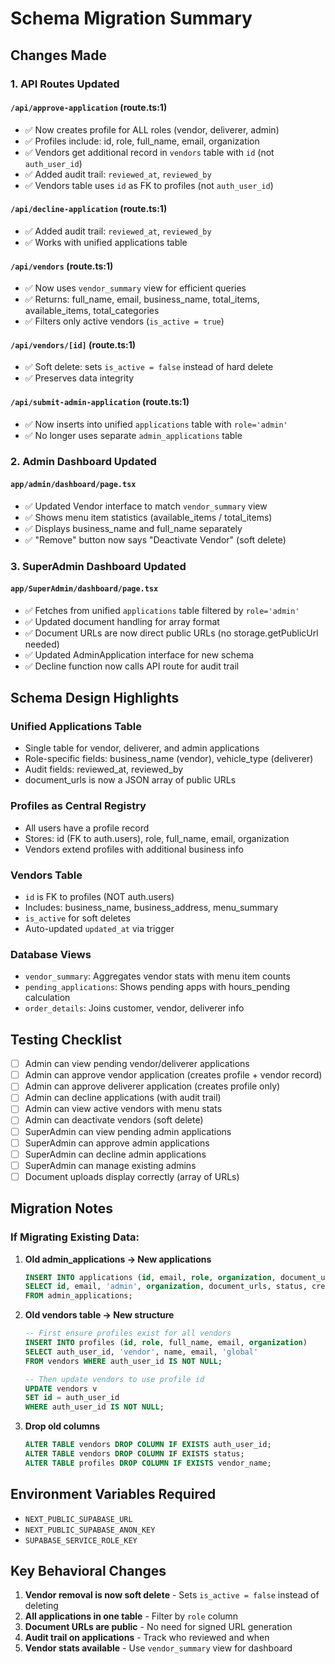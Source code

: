 # Schema Migration Summary

## Changes Made

### 1. API Routes Updated

#### `/api/approve-application` (route.ts:1)
- ✅ Now creates profile for ALL roles (vendor, deliverer, admin)
- ✅ Profiles include: id, role, full_name, email, organization
- ✅ Vendors get additional record in `vendors` table with `id` (not `auth_user_id`)
- ✅ Added audit trail: `reviewed_at`, `reviewed_by`
- ✅ Vendors table uses `id` as FK to profiles (not `auth_user_id`)

#### `/api/decline-application` (route.ts:1)
- ✅ Added audit trail: `reviewed_at`, `reviewed_by`
- ✅ Works with unified applications table

#### `/api/vendors` (route.ts:1)
- ✅ Now uses `vendor_summary` view for efficient queries
- ✅ Returns: full_name, email, business_name, total_items, available_items, total_categories
- ✅ Filters only active vendors (`is_active = true`)

#### `/api/vendors/[id]` (route.ts:1)
- ✅ Soft delete: sets `is_active = false` instead of hard delete
- ✅ Preserves data integrity

#### `/api/submit-admin-application` (route.ts:1)
- ✅ Now inserts into unified `applications` table with `role='admin'`
- ✅ No longer uses separate `admin_applications` table

### 2. Admin Dashboard Updated

#### `app/admin/dashboard/page.tsx`
- ✅ Updated Vendor interface to match `vendor_summary` view
- ✅ Shows menu item statistics (available_items / total_items)
- ✅ Displays business_name and full_name separately
- ✅ "Remove" button now says "Deactivate Vendor" (soft delete)

### 3. SuperAdmin Dashboard Updated

#### `app/SuperAdmin/dashboard/page.tsx`
- ✅ Fetches from unified `applications` table filtered by `role='admin'`
- ✅ Updated document handling for array format
- ✅ Document URLs are now direct public URLs (no storage.getPublicUrl needed)
- ✅ Updated AdminApplication interface for new schema
- ✅ Decline function now calls API route for audit trail

## Schema Design Highlights

### Unified Applications Table
- Single table for vendor, deliverer, and admin applications
- Role-specific fields: business_name (vendor), vehicle_type (deliverer)
- Audit fields: reviewed_at, reviewed_by
- document_urls is now a JSON array of public URLs

### Profiles as Central Registry
- All users have a profile record
- Stores: id (FK to auth.users), role, full_name, email, organization
- Vendors extend profiles with additional business info

### Vendors Table
- `id` is FK to profiles (NOT auth.users)
- Includes: business_name, business_address, menu_summary
- `is_active` for soft deletes
- Auto-updated `updated_at` via trigger

### Database Views
- `vendor_summary`: Aggregates vendor stats with menu item counts
- `pending_applications`: Shows pending apps with hours_pending calculation
- `order_details`: Joins customer, vendor, deliverer info

## Testing Checklist

- [ ] Admin can view pending vendor/deliverer applications
- [ ] Admin can approve vendor application (creates profile + vendor record)
- [ ] Admin can approve deliverer application (creates profile only)
- [ ] Admin can decline applications (with audit trail)
- [ ] Admin can view active vendors with menu stats
- [ ] Admin can deactivate vendors (soft delete)
- [ ] SuperAdmin can view pending admin applications
- [ ] SuperAdmin can approve admin applications
- [ ] SuperAdmin can decline admin applications
- [ ] SuperAdmin can manage existing admins
- [ ] Document uploads display correctly (array of URLs)

## Migration Notes

### If Migrating Existing Data:

1. **Old admin_applications → New applications**
   ```sql
   INSERT INTO applications (id, email, role, organization, document_urls, status, created_at, full_name)
   SELECT id, email, 'admin', organization, document_urls, status, created_at, organization
   FROM admin_applications;
   ```

2. **Old vendors table → New structure**
   ```sql
   -- First ensure profiles exist for all vendors
   INSERT INTO profiles (id, role, full_name, email, organization)
   SELECT auth_user_id, 'vendor', name, email, 'global'
   FROM vendors WHERE auth_user_id IS NOT NULL;

   -- Then update vendors to use profile id
   UPDATE vendors v
   SET id = auth_user_id
   WHERE auth_user_id IS NOT NULL;
   ```

3. **Drop old columns**
   ```sql
   ALTER TABLE vendors DROP COLUMN IF EXISTS auth_user_id;
   ALTER TABLE vendors DROP COLUMN IF EXISTS status;
   ALTER TABLE profiles DROP COLUMN IF EXISTS vendor_name;
   ```

## Environment Variables Required

- `NEXT_PUBLIC_SUPABASE_URL`
- `NEXT_PUBLIC_SUPABASE_ANON_KEY`
- `SUPABASE_SERVICE_ROLE_KEY`

## Key Behavioral Changes

1. **Vendor removal is now soft delete** - Sets `is_active = false` instead of deleting
2. **All applications in one table** - Filter by `role` column
3. **Document URLs are public** - No need for signed URL generation
4. **Audit trail on applications** - Track who reviewed and when
5. **Vendor stats available** - Use `vendor_summary` view for dashboard
